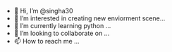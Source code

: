 - 👋 Hi, I’m @singha30
- 👀 I’m interested in creating new enviorment scene...
- 🌱 I’m currently learning python ...
- 💞️ I’m looking to collaborate on ...
- 📫 How to reach me ...

<!---
singha30/singha30 is a ✨ special ✨ repository because its `README.md` (this file) appears on your GitHub profile.
You can click the Preview link to take a look at your changes.
--->
